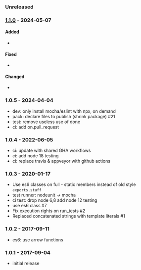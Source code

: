 
### Unreleased


### [1.1.0] - 2024-05-07

#### Added

- 

#### Fixed

- 

#### Changed

- 


### 1.0.5 - 2024-04-04

- dev: only install mocha/eslint with npx, on demand
- pack: declare files to publish (shrink package) #21
- test: remove useless use of done
- ci: add on.pull_request


### 1.0.4 - 2022-06-05

- ci: update with shared GHA workflows
- ci: add node 18 testing
- ci: replace travis & appveyor with github actions


### 1.0.3 - 2020-01-17

- Use es6 classes on full - static members instead of old style `exports.stuff`
- test runner: nodeunit -> mocha
- ci test: drop node 6,8 add node 12 testing
- use es6 class #7
- Fix execution rights on run_tests #2
- Replaced concatenated strings with template literals #1


### 1.0.2 - 2017-09-11

- es6: use arrow functions


### 1.0.1 - 2017-09-04

- initial release


[1.1.0]: https://github.com/haraka/haraka-dsn/releases/tag/1.1.0
